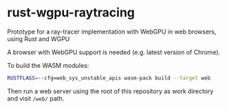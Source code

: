 # rust-wgpu-raytracing
Prototype for a ray-tracer implementation with WebGPU in web browsers, using Rust and WGPU

A browser with WebGPU support is needed (e.g. latest version of Chrome).

To build the WASM modules:

```sh
RUSTFLAGS=--cfg=web_sys_unstable_apis wasm-pack build --target web
```

Then run a web server using the root of this repository as work directory and visit `/web/` path.